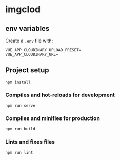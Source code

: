 # imgclod

## env variables
Create a ```.env``` file with:

```
VUE_APP_CLOUDINARY_UPLOAD_PRESET=
VUE_APP_CLOUDINARY_URL=
```

## Project setup
```
npm install
```

### Compiles and hot-reloads for development
```
npm run serve
```

### Compiles and minifies for production
```
npm run build
```

### Lints and fixes files
```
npm run lint
```
